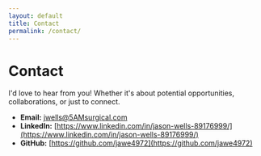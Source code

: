 ```yaml
---
layout: default
title: Contact
permalink: /contact/
---
```


# Contact

I'd love to hear from you! Whether it's about potential opportunities, collaborations, or just to connect.

* **Email:** jwells@5AMsurgical.com
* **LinkedIn:** [https://www.linkedin.com/in/jason-wells-89176999/](https://www.linkedin.com/in/jason-wells-89176999/)
* **GitHub:** [https://github.com/jawe4972](https://github.com/jawe4972)
